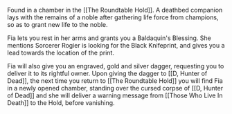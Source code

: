 Found in a chamber in the [[The Roundtable Hold]]. A deathbed companion lays with the remains of a noble after gathering life force from champions, so as to grant new life to the noble.

Fia lets you rest in her arms and grants you a Baldaquin's Blessing. She mentions Sorcerer Rogier is looking for the Black Knifeprint, and gives you a lead towards the location of the print.

Fia will also give you an engraved, gold and silver dagger, requesting you to deliver it to its rightful owner.
Upon giving the dagger to [[D, Hunter of Dead]], the next time you return to [[The Roundtable Hold]] you will find Fia in a newly opened chamber, standing over the cursed corpse of [[D, Hunter of Dead]] and she will deliver a warning message from [[Those Who Live In Death]] to the Hold, before vanishing.